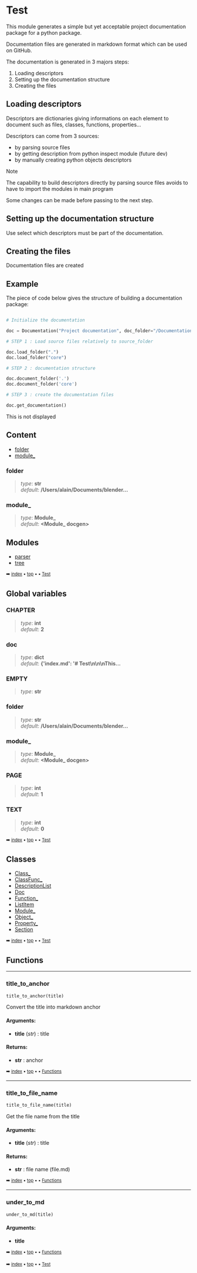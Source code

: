 # Test


This module generates a simple but yet acceptable project documentation package
for a python package.

Documentation files are generated in markdown format which can be used on GitHub.

The documentation is generated in 3 majors steps:
1. Loading descriptors
2. Setting up the documentation structure
3. Creating the files

## Loading descriptors

Descriptors are dictionaries giving informations on each element to document such as
files, classes, functions, properties...

Descriptors can come from 3 sources:
- by parsing source files
- by getting description from python inspect module (future dev)
- by manually creating python objects descriptors

> [!NOTE]
> The capability to build descriptors directly by parsing source files
  avoids to have to import the modules in main program
  
Some changes can be made before passing to the next step.

## Setting up the documentation structure

Use select which descriptors must be part of the documentation.

## Creating the files

Documentation files are created

## Example

The piece of code below gives the structure of building a documentation package:

  
``` python

# Initialize the documentation

doc = Documentation("Project documentation", doc_folder="/Documentation/Folder", source_folder="python/project/demo")

# STEP 1 : Load source files relatively to source_folder

doc.load_folder(".")
doc.load_folder("core")

# STEP 2 : documentation structure

doc.document_folder('.')
doc.document_folder('core')

# STEP 3 : create the documentation files

doc.get_documentation()
```


This is not displayed


## Content

- [folder](index.md#folder)
- [module_](index.md#module_)



### folder

> _type_: **str**<br> _default_: **/Users/alain/Documents/blender...**



### module_

> _type_: **Module_**<br> _default_: **<Module_ docgen>**



## Modules


- [parser](parse---parser.md#parser)
- [tree](tree---tree.md#tree)



<sub>:arrow_right: [index](index.md) :black_small_square: [top](#test) :black_small_square:  :black_small_square: [Test](#test)</sub>



## Global variables

### CHAPTER

> _type_: **int**<br> _default_: **2**



### doc

> _type_: **dict**<br> _default_: **{'index.md': '# Test\n\n\nThis...**



### EMPTY

> _type_: **str**



### folder

> _type_: **str**<br> _default_: **/Users/alain/Documents/blender...**



### module_

> _type_: **Module_**<br> _default_: **<Module_ docgen>**



### PAGE

> _type_: **int**<br> _default_: **1**



### TEXT

> _type_: **int**<br> _default_: **0**



<sub>:arrow_right: [index](index.md) :black_small_square: [top](#test) :black_small_square:  :black_small_square: [Test](#test)</sub>



## Classes


- [Class_](class_.md#class_)
- [ClassFunc_](classfunc_.md#classfunc_)
- [DescriptionList](descriptionlist.md#descriptionlist)
- [Doc](doc.md#doc)
- [Function_](function_.md#function_)
- [ListItem](listitem.md#listitem)
- [Module_](module_.md#module_)
- [Object_](object_.md#object_)
- [Property_](property_.md#property_)
- [Section](section.md#section)



<sub>:arrow_right: [index](index.md) :black_small_square: [top](#test) :black_small_square:  :black_small_square: [Test](#test)</sub>



## Functions

----------
### title_to_anchor



``` python
title_to_anchor(title)
```

Convert the title into markdown anchor


#### Arguments:
- **title** (_str_) : title



#### Returns:
- **str** : anchor



<sub>:arrow_right: [index](index.md) :black_small_square: [top](#test) :black_small_square:  :black_small_square: [Functions](#functions)</sub>



----------
### title_to_file_name



``` python
title_to_file_name(title)
```

Get the file name from the title


#### Arguments:
- **title** (_str_) : title



#### Returns:
- **str** : file name (file.md)



<sub>:arrow_right: [index](index.md) :black_small_square: [top](#test) :black_small_square:  :black_small_square: [Functions](#functions)</sub>



----------
### under_to_md



``` python
under_to_md(title)
```




#### Arguments:
- **title**



<sub>:arrow_right: [index](index.md) :black_small_square: [top](#test) :black_small_square:  :black_small_square: [Functions](#functions)</sub>



<sub>:arrow_right: [index](index.md) :black_small_square: [top](#test) :black_small_square:  :black_small_square: [Test](#test)</sub>

